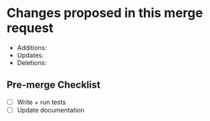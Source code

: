 # Changes proposed in this merge request

- Additions:
- Updates:
- Deletions:

## Pre-merge Checklist

- [ ] Write + run tests
- [ ] Update documentation
